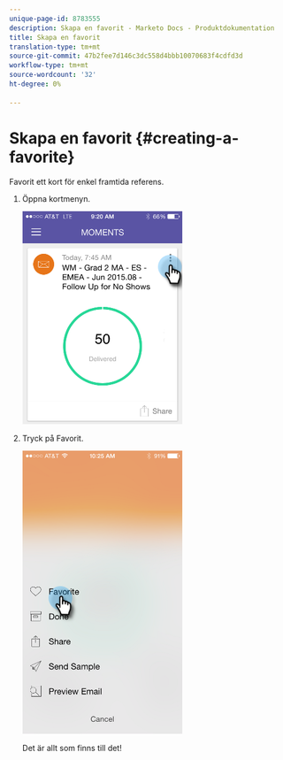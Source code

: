 ```yaml
---
unique-page-id: 8783555
description: Skapa en favorit - Marketo Docs - Produktdokumentation
title: Skapa en favorit
translation-type: tm+mt
source-git-commit: 47b2fee7d146c3dc558d4bbb10070683f4cdfd3d
workflow-type: tm+mt
source-wordcount: '32'
ht-degree: 0%

---
```



# Skapa en favorit {#creating-a-favorite}

Favorit ett kort för enkel framtida referens.

1. Öppna kortmenyn.

   ![](assets/image2015-7-14-16-3a28-3a54.png)

1. Tryck på Favorit.

   ![](assets/image2015-7-14-16-3a36-3a22.png)

   Det är allt som finns till det!

